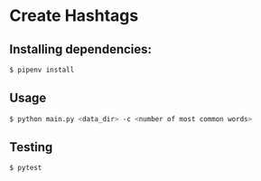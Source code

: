# Create Hashtags

## Installing dependencies:
```sh
$ pipenv install
```

## Usage
```sh
$ python main.py <data_dir> -c <number of most common words>
```

## Testing
```sh
$ pytest
```

